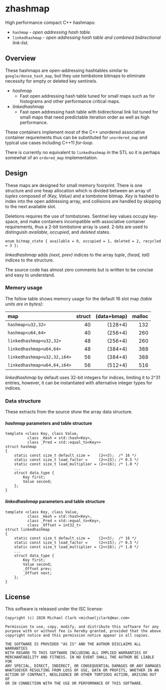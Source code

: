 # zhashmap

High performance compact C++ hashmaps:

- `hashmap`       - _open addressing hash table._
- `linkedhashmap` - _open addressing hash table and
                     combined bidirectional link-list._

## Overview

These hashmaps are open-addressing hashtables similar to
`google/dense_hash_map`, but they use tombstone bitmaps to
eliminate necessity for empty or deleted key sentinels.

- _hashmap_
  - Fast open addressing hash table tuned for small maps such as
    for histograms and other performance critical maps.
- _linkedhashmap_
  - Fast open addressing hash table with bidirectional link list
    tuned for small maps that need predictable iteration order as
    well as high performance.

These containers implement most of the C++ unordered associative
container requrements thus can be substituted for `unordered_map`
and typical use cases including C++11 _for-loop_.

There is currently no equivalent to `linkedhashmap` in the STL so it
is perhaps somewhat of an `ordered_map` implementation.


## Design 

These maps are designed for small memory foorprint. There is one
structure and one heap allocation which is divided between an array
of _tuples_ composed of _(Key, Value)_ and a tombstone bitmap. _Key_
is hashed to index into the open addressing array, and collisions are
handled by skipping to the next available slot.

Deletions requires the use of tombstones. Sentinel key values occupy
key-space, and make containers incompatible with associative container
requirements, thus a 2-bit tombstone array is used. 2-bits are used
to distinguish _available_, _occupied_, and _deleted_ states.

``
    enum bitmap_state {
        available = 0, occupied = 1, deleted = 2, recycled = 3
    };
``

_linkedhashmap_ adds _(next, prev)_ indices to the array _tuple_,
_(head, tail)_ indices to the structure.

The source code has almost zero comments but is written to be concise
and easy to understand.

### Memory usage

The follow table shows memory usage for the default 16 slot map
_(table units are in bytes)_:

| map                        |     struct | (data+bmap) | malloc |
|:-------------------------- | ----------:| -----------:| ------:|
|`hashmap<u32,32>`           |         40 |     (128+4) |    132 |
|`hashmap<u64,64>`           |         40 |     (256+4) |    260 |
|`linkedhashmap<u32,32>`     |         48 |     (256+4) |    260 |
|`linkedhashmap<u64,64>`     |         48 |     (384+4) |    388 |
|`linkedhashmap<u32,32,i64>` |         56 |     (384+4) |    388 |
|`linkedhashmap<u64,64,i64>` |         56 |     (512+4) |    516 |

_linkedhashmap_ by default uses 32-bit integers for indices,
limiting it to 2^31 entries, however, it can be instantiated
with alternative integer types for indices.

### Data structure

These extracts from the source show the array data structure.

#### _hashmap_ parameters and table structure

```
template <class Key, class Value,
          class _Hash = std::hash<Key>,
          class _Pred = std::equal_to<Key>>
struct hashmap
{
    static const size_t default_size =    (2<<3);  /* 16 */
    static const size_t load_factor =     (2<<15); /* 0.5 */
    static const size_t load_multiplier = (2<<16); /* 1.0 */
    ...
    struct data_type {
        Key first;
        Value second;
    };	
}
```

#### _linkedhashmap_ parameters and table structure

```
template <class Key, class Value,
          class _Hash = std::hash<Key>,
          class _Pred = std::equal_to<Key>,
          class _Offset = int32_t>
struct linkedhashmap
{
    static const size_t default_size =    (2<<3);  /* 16 */
    static const size_t load_factor =     (2<<15); /* 0.5 */
    static const size_t load_multiplier = (2<<16); /* 1.0 */
    ...
    struct data_type {
        Key first;
        Value second;
        _Offset prev;
        _Offset next;
    };
}
```

## License

This software is released under the ISC license:

```
Copyright (c) 2020 Michael Clark <michaeljclark@mac.com>

Permission to use, copy, modify, and distribute this software for any
purpose with or without fee is hereby granted, provided that the above
copyright notice and this permission notice appear in all copies.

THE SOFTWARE IS PROVIDED "AS IS" AND THE AUTHOR DISCLAIMS ALL WARRANTIES
WITH REGARD TO THIS SOFTWARE INCLUDING ALL IMPLIED WARRANTIES OF
MERCHANTABILITY AND FITNESS. IN NO EVENT SHALL THE AUTHOR BE LIABLE FOR
ANY SPECIAL, DIRECT, INDIRECT, OR CONSEQUENTIAL DAMAGES OR ANY DAMAGES
WHATSOEVER RESULTING FROM LOSS OF USE, DATA OR PROFITS, WHETHER IN AN
ACTION OF CONTRACT, NEGLIGENCE OR OTHER TORTIOUS ACTION, ARISING OUT OF
OR IN CONNECTION WITH THE USE OR PERFORMANCE OF THIS SOFTWARE.
```